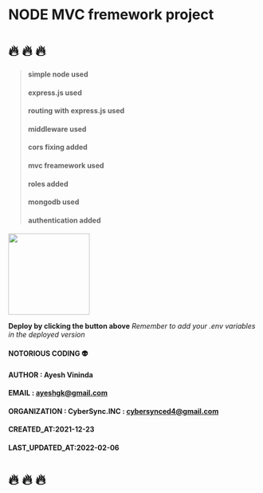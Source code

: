 # NODE MVC fremework project

# 🔥 🔥 🔥


> #### simple node used
> #### express.js used
> #### routing with express.js used
> #### middleware used
> #### cors fixing added
> #### mvc freamework used
> #### roles added
> #### mongodb used
> #### authentication added




[<img src="https://cdn.gomix.com/2bdfb3f8-05ef-4035-a06e-2043962a3a13%2Fremix-button.svg" width="163px" />](https://glitch.com/edit/#!/import/github/AyeshGK/node-mvc-framework)

**Deploy by clicking the button above**
_Remember to add your .env variables in the deployed version_



#### NOTORIOUS CODING 👽

#### AUTHOR : Ayesh Vininda
#### EMAIL : ayeshgk@gmail.com
#### ORGANIZATION : CyberSync.INC : cybersynced4@gmail.com
#### CREATED_AT:2021-12-23
#### LAST_UPDATED_AT:2022-02-06

# 🔥 🔥 🔥
